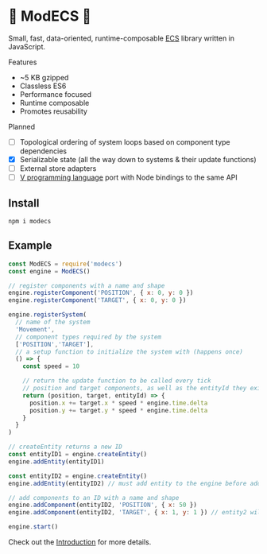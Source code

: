 # 🌌 ModECS 🌌 
Small, fast, data-oriented, runtime-composable [ECS](https://en.wikipedia.org/wiki/Entity_component_system) library written in JavaScript.

Features

  - ~5 KB gzipped
  - Classless ES6
  - Performance focused
  - Runtime composable
  - Promotes reusability

Planned

  - [ ] Topological ordering of system loops based on component type dependencies
  - [x] Serializable state (all the way down to systems & their update functions)
  - [ ] External store adapters
  - [ ] [V programming language](https://vlang.io/) port with Node bindings to the same API

## Install
```
npm i modecs
```

## Example

```javascript
const ModECS = require('modecs')
const engine = ModECS()

// register components with a name and shape
engine.registerComponent('POSITION', { x: 0, y: 0 })
engine.registerComponent('TARGET', { x: 0, y: 0 })

engine.registerSystem(
  // name of the system
  'Movement',
  // component types required by the system
  ['POSITION','TARGET'],
  // a setup function to initialize the system with (happens once)
  () => {
    const speed = 10

    // return the update function to be called every tick
    // position and target components, as well as the entityId they exist on are injected
    return (position, target, entityId) => {
      position.x += target.x * speed * engine.time.delta
      position.y += target.y * speed * engine.time.delta
    }
  }
)

// createEntity returns a new ID
const entityID1 = engine.createEntity()
engine.addEntity(entityID1)

const entityID2 = engine.createEntity()
engine.addEntity(entityID2) // must add entity to the engine before adding components

// add components to an ID with a name and shape
engine.addComponent(entityID2, 'POSITION', { x: 50 })
engine.addComponent(entityID2, 'TARGET', { x: 1, y: 1 }) // entity2 will move southeast

engine.start()
```

Check out the [Introduction](docs/introduction.md) for more details.

